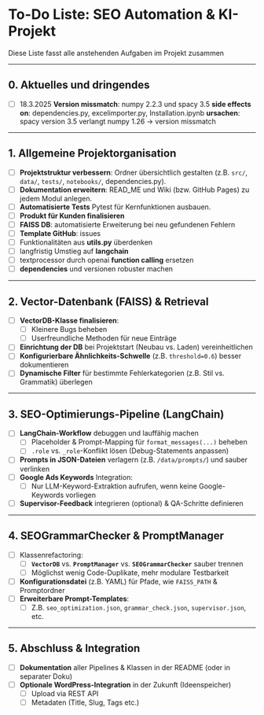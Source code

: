 # To-Do Liste: SEO Automation & KI-Projekt

Diese Liste fasst alle anstehenden Aufgaben im Projekt zusammen

---

## 0. **Aktuelles und dringendes**
- [ ] 18.3.2025 **Version missmatch**: numpy 2.2.3 und spacy 3.5 **side effects on**: dependencies.py, excelimporter.py, Installation.ipynb **ursachen**: spacy version 3.5 verlangt numpy 1.26 -> version missmatch

---

## 1. **Allgemeine Projektorganisation**
- [ ] **Projektstruktur verbessern**: Ordner übersichtlich gestalten (z.B. `src/`, `data/`, `tests/`, `notebooks/`, dependencies.py).
- [ ] **Dokumentation erweitern**: READ_ME und Wiki (bzw. GitHub Pages) zu jedem Modul anlegen.
- [ ] **Automatisierte Tests** Pytest für Kernfunktionen ausbauen.
- [ ] **Produkt für Kunden finalisieren**
- [ ] **FAISS DB**: automatisierte Erweiterung bei neu gefundenen Fehlern
- [ ] **Template GitHub**: issues
- [ ] Funktionalitäten aus **utils.py** überdenken
- [ ] langfristig Umstieg auf **langchain**
- [ ] textprocessor durch openai **function calling** ersetzen
- [ ] **dependencies** und versionen robuster machen

---

## 2. **Vector-Datenbank (FAISS) & Retrieval**
- [ ] **VectorDB-Klasse finalisieren**:
  - [ ] Kleinere Bugs beheben
  - [ ] Userfreundliche Methoden für neue Einträge
- [ ] **Einrichtung der DB** bei Projektstart (Neubau vs. Laden) vereinheitlichen
- [ ] **Konfigurierbare Ähnlichkeits-Schwelle** (z.B. `threshold=0.6`) besser dokumentieren
- [ ] **Dynamische Filter** für bestimmte Fehlerkategorien (z.B. Stil vs. Grammatik) überlegen

---

## 3. **SEO-Optimierungs-Pipeline (LangChain)**
- [ ] **LangChain-Workflow** debuggen und lauffähig machen
  - [ ] Placeholder & Prompt-Mapping für `format_messages(...)` beheben
  - [ ] `.role` vs. `_role`-Konflikt lösen (Debug-Statements anpassen)
- [ ] **Prompts in JSON-Dateien** verlagern (z.B. `/data/prompts/`) und sauber verlinken
- [ ] **Google Ads Keywords** Integration:
  - [ ] Nur LLM-Keyword-Extraktion aufrufen, wenn keine Google-Keywords vorliegen
- [ ] **Supervisor-Feedback** integrieren (optional) & QA-Schritte definieren

---

## 4. **SEOGrammarChecker & PromptManager**
- [ ] Klassenrefactoring:
  - [ ] **`VectorDB`** vs. **`PromptManager`** vs. **`SEOGrammarChecker`** sauber trennen
  - [ ] Möglichst wenig Code-Duplikate, mehr modulare Testbarkeit
- [ ] **Konfigurationsdatei** (z.B. YAML) für Pfade, wie `FAISS_PATH` & Promptordner
- [ ] **Erweiterbare Prompt-Templates**:
  - [ ] Z.B. `seo_optimization.json`, `grammar_check.json`, `supervisor.json`, etc.

---

## 5. **Abschluss & Integration**
- [ ] **Dokumentation** aller Pipelines & Klassen in der README (oder in separater Doku)
- [ ] **Optionale WordPress-Integration** in der Zukunft (Ideenspeicher)
  - [ ] Upload via REST API
  - [ ] Metadaten (Title, Slug, Tags etc.)
